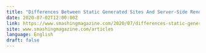 ```yaml
---
title: "Differences Between Static Generated Sites And Server-Side Rendered Apps"
date: 2020-07-02T12:00:00Z
link: https://www.smashingmagazine.com/2020/07/differences-static-generated-sites-server-side-rendered-apps/?utm_medium=RSS&utm_source=news.12bit.vn
site: www.smashingmagazine.com/articles
language: English
draft: false
---
```


